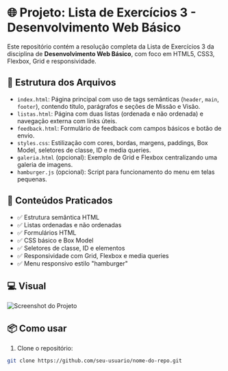 # 🌐 Projeto: Lista de Exercícios 3 - Desenvolvimento Web Básico

Este repositório contém a resolução completa da Lista de Exercícios 3 da disciplina de **Desenvolvimento Web Básico**, com foco em HTML5, CSS3, Flexbox, Grid e responsividade.

## 📁 Estrutura dos Arquivos

- `index.html`: Página principal com uso de tags semânticas (`header`, `main`, `footer`), contendo título, parágrafos e seções de Missão e Visão.
- `listas.html`: Página com duas listas (ordenada e não ordenada) e navegação externa com links úteis.
- `feedback.html`: Formulário de feedback com campos básicos e botão de envio.
- `styles.css`: Estilização com cores, bordas, margens, paddings, Box Model, seletores de classe, ID e media queries.
- `galeria.html` (opcional): Exemplo de Grid e Flexbox centralizando uma galeria de imagens.
- `hamburger.js` (opcional): Script para funcionamento do menu em telas pequenas.

## 🧠 Conteúdos Praticados

- ✅ Estrutura semântica HTML
- ✅ Listas ordenadas e não ordenadas
- ✅ Formulários HTML
- ✅ CSS básico e Box Model
- ✅ Seletores de classe, ID e elementos
- ✅ Responsividade com Grid, Flexbox e media queries
- ✅ Menu responsivo estilo \"hamburger\"

## 💻 Visual

![Screenshot do Projeto](https://via.placeholder.com/800x400?text=Insira+um+print+da+interface+aqui)

## 📦 Como usar

1. Clone o repositório:
```bash
git clone https://github.com/seu-usuario/nome-do-repo.git

